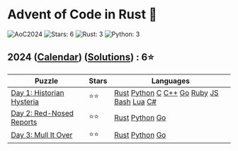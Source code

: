 # Advent of Code in Rust 🦀

![AoC2024](https://img.shields.io/badge/Advent_of_Code-2024-8A2BE2)
![Stars: 6](https://img.shields.io/badge/Stars-6⭐-blue)
![Rust: 3](https://img.shields.io/badge/Rust-3-cyan?logo=Rust)
![Python: 3](https://img.shields.io/badge/Python-3-cyan?logo=Python)

## 2024 ([Calendar](https://adventofcode.com/2024)) ([Solutions](../2024/)) : 6⭐

Puzzle                                                           | Stars | Languages
---------------------------------------------------------------- | ----- | -----------
[Day 1: Historian Hysteria](https://adventofcode.com/2024/day/1) | ⭐⭐  | [Rust](../2024/day1/day1.rs) [Python](../2024/day1/day1.py) [C](../2024/day1/day1.c) [C++](../2024/day1/day1.cpp) [Go](../2024/day1/day1.go) [Ruby](../2024/day1/day1.rb) [JS](../2024/day1/day1.js) [Bash](../2024/day1/day1.sh) [Lua](../2024/day1/day1.lua) [C#](../2024/day1/day1.cs)
[Day 2: Red-Nosed Reports](https://adventofcode.com/2024/day/2)  | ⭐⭐  | [Rust](../2024/day2/day2.rs) [Python](../2024/day2/day2.py) [Go](../2024/day2/day2.go)
[Day 3: Mull It Over](https://adventofcode.com/2024/day/3)       | ⭐⭐  | [Rust](../2024/day3/day3.rs) [Python](../2024/day3/day3.py) [Go](../2024/day3/day3.go)
